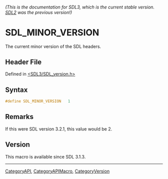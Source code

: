 ###### (This is the documentation for SDL3, which is the current stable version. [SDL2](https://wiki.libsdl.org/SDL2/) was the previous version!)
# SDL_MINOR_VERSION

The current minor version of the SDL headers.

## Header File

Defined in [<SDL3/SDL_version.h>](https://github.com/libsdl-org/SDL/blob/main/include/SDL3/SDL_version.h)

## Syntax

```c
#define SDL_MINOR_VERSION   1
```

## Remarks

If this were SDL version 3.2.1, this value would be 2.

## Version

This macro is available since SDL 3.1.3.

----
[CategoryAPI](CategoryAPI), [CategoryAPIMacro](CategoryAPIMacro), [CategoryVersion](CategoryVersion)

